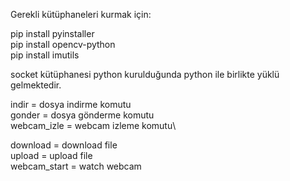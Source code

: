 Gerekli kütüphaneleri kurmak için:

pip install pyinstaller\
pip install opencv-python\
pip install imutils

socket kütüphanesi python kurulduğunda python ile birlikte yüklü gelmektedir.

indir = dosya indirme komutu\
gonder = dosya gönderme komutu\
webcam_izle = webcam izleme komutu\

download = download file\
upload = upload file\
webcam_start = watch webcam